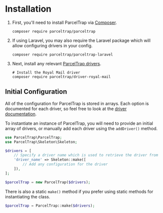 # Installation

1. First, you'll need to install ParcelTrap via [Composer][].
   ```shell
   composer require parceltrap/parceltrap
   ```

1. If using Laravel, you may also require the Laravel package which will allow configuring drivers in your config.
   ```shell
   composer require parceltrap/parceltrap-laravel
   ```

1. Next, install any relevant [ParcelTrap drivers][drivers].
   ```shell
   # Install the Royal Mail driver
   composer require parceltrap/driver-royal-mail
   ```

<a name="initial-configuration"></a>
## Initial Configuration

All of the configuration for ParcelTrap is stored in arrays. Each option is documented for each driver, so feel free to look at the [driver documentation][drivers].

To instantiate an instance of ParcelTrap, you will need to provide an initial array of drivers, or manually add each driver using the `addDriver()` method.

```php
use ParcelTrap\ParcelTrap;
use ParcelTrap\Skeleton\Skeleton;

$drivers = [
    // Specify a driver name which is used to retrieve the driver from the container
    'driver_name' => Skeleton::make([
        // Add any configuration for the driver
    ]),
];

$parcelTrap = new ParcelTrap($drivers);
```

There is also a static `make()` method if you prefer using static methods for instantiating the class.

```php
$parcelTrap = ParcelTrap::make($drivers);
```

[composer]: https://getcomposer.org
[drivers]: drivers.md
